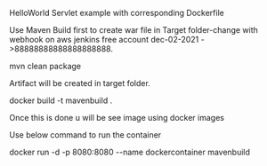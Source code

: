 HelloWorld Servlet example with corresponding Dockerfile

Use Maven Build first to create war file in Target folder-change with webhook on aws jenkins free account dec-02-2021 ->88888888888888888888.

mvn clean package

Artifact will be created in target folder.

docker build -t mavenbuild .

Once this is done u will be see image using docker images

Use below command to run the container

docker run -d -p 8080:8080 --name dockercontainer mavenbuild
